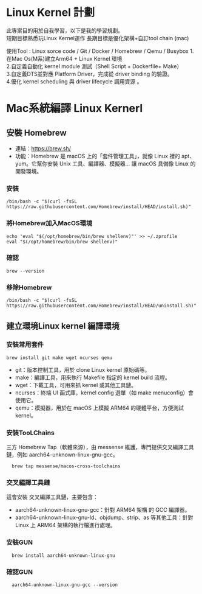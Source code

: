# Linux Kernel 計劃
此專案目的用於自我學習，以下是我的學習規劃。   
短期目標熟悉玩Linux Kernel運作
長期目標是優化架構+自訂tool chain (mac)

使用Tool : Linux sorce code / Git / Docker / Homebrew / Qemu / Busybox
1.在Mac Os(M系)建立Arm64 + Linux Kernel 環境   
2.自定義自動化 kernel module 測試（Shell Script + Dockerfile+ Make）  
3.自定義DTS並對應 Platform Driver，完成從 driver binding 的驗證。  
4.優化 kernel scheduling 與 driver lifecycle 調用資源 。













# Mac系統編譯 Linux Kernerl
## 安裝 Homebrew 
+ 連結：https://brew.sh/
+ 功能：Homebrew 是 macOS 上的「套件管理工具」，就像 Linux 裡的 apt、yum。它幫你安裝 Unix 工具、編譯器、模擬器… 讓 macOS 具備像 Linux 的開發環境。

### <p>安裝</p>
<pre><code>/bin/bash -c "$(curl -fsSL https://raw.githubusercontent.com/Homebrew/install/HEAD/install.sh)"
</code></pre>
### <p>將Homebrew加入MacOS環境</p>
<pre><code>echo 'eval "$(/opt/homebrew/bin/brew shellenv)"' >> ~/.zprofile
eval "$(/opt/homebrew/bin/brew shellenv)"
</code></pre>
### <p>確認</p>
<pre><code>brew --version
</code></pre>
### <p>移除Homebrew</p>
<pre><code>/bin/bash -c "$(curl -fsSL https://raw.githubusercontent.com/Homebrew/install/HEAD/uninstall.sh)"
</code></pre>


## 建立環境Linux kernel 編譯環境
### <p>安裝常用套件</p>
<pre><code>brew install git make wget ncurses qemu
</code></pre>

+ git：版本控制工具，用於 clone Linux kernel 原始碼等。
+ make：編譯工具，用來執行 Makefile 指定的 kernel build 流程。
+ wget：下載工具，可用來抓 kernel 或其他工具鏈。
+ ncurses：終端 UI 函式庫，kernel config 選單（如 make menuconfig）會使用它。
+ qemu：模擬器，用於在 macOS 上模擬 ARM64 的硬體平台，方便測試 kernel。
### <p>安裝TooLChains</p>
三方 Homebrew Tap（軟體來源），由 messense 維護，專門提供交叉編譯工具鏈，例如 aarch64-unknown-linux-gnu-gcc。
<pre><code>  brew tap messense/macos-cross-toolchains
</code></pre>
### <p>交叉編譯工具鏈</p> 
這會安裝 交叉編譯工具鏈，主要包含：
+ aarch64-unknown-linux-gnu-gcc：針對 ARM64 架構 的 GCC 編譯器。
+ aarch64-unknown-linux-gnu-ld、objdump、strip、as 等其他工具：針對 Linux 上 ARM64 架構的執行檔進行處理。
  

### <p>安裝GUN</p>

<pre><code>  brew install aarch64-unknown-linux-gnu
</code></pre>

### <p>確認GUN</p>
<pre><code>  aarch64-unknown-linux-gnu-gcc --version
</code></pre>

